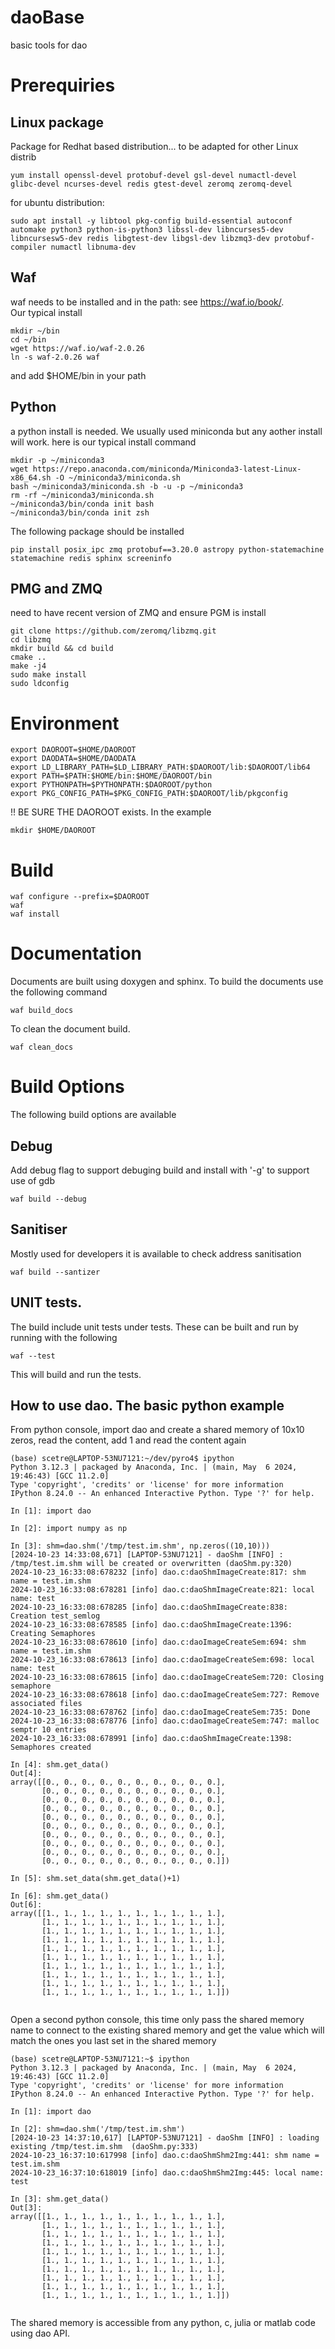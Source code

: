 # daoBase
basic tools for dao

# Prerequiries
## Linux package
Package for Redhat based distribution... to be adapted for other Linux distrib
```
yum install openssl-devel protobuf-devel gsl-devel numactl-devel glibc-devel ncurses-devel redis gtest-devel zeromq zeromq-devel
```
for ubuntu distribution:

```
sudo apt install -y libtool pkg-config build-essential autoconf automake python3 python-is-python3 libssl-dev libncurses5-dev libncursesw5-dev redis libgtest-dev libgsl-dev libzmq3-dev protobuf-compiler numactl libnuma-dev
```

## Waf
waf needs to be installed and in the path: see https://waf.io/book/.  
Our typical install
```
mkdir ~/bin
cd ~/bin
wget https://waf.io/waf-2.0.26
ln -s waf-2.0.26 waf
```
and add $HOME/bin in your path
## Python
a python install is needed. We usually used miniconda but any aother install will work.
here is our typical install command
```
mkdir -p ~/miniconda3
wget https://repo.anaconda.com/miniconda/Miniconda3-latest-Linux-x86_64.sh -O ~/miniconda3/miniconda.sh
bash ~/miniconda3/miniconda.sh -b -u -p ~/miniconda3
rm -rf ~/miniconda3/miniconda.sh
~/miniconda3/bin/conda init bash
~/miniconda3/bin/conda init zsh
```
The following package should be installed
```
pip install posix_ipc zmq protobuf==3.20.0 astropy python-statemachine statemachine redis sphinx screeninfo
```

## PMG and ZMQ
need to have recent version of ZMQ and ensure PGM is install
```
git clone https://github.com/zeromq/libzmq.git
cd libzmq
mkdir build && cd build
cmake ..
make -j4
sudo make install
sudo ldconfig
```

# Environment
```
export DAOROOT=$HOME/DAOROOT
export DAODATA=$HOME/DAODATA
export LD_LIBRARY_PATH=$LD_LIBRARY_PATH:$DAOROOT/lib:$DAOROOT/lib64
export PATH=$PATH:$HOME/bin:$HOME/DAOROOT/bin
export PYTHONPATH=$PYTHONPATH:$DAOROOT/python
export PKG_CONFIG_PATH=$PKG_CONFIG_PATH:$DAOROOT/lib/pkgconfig

```
!! BE SURE THE DAOROOT exists. In the example
```
mkdir $HOME/DAOROOT
```
# Build
```
waf configure --prefix=$DAOROOT
waf
waf install
```

# Documentation
Documents are built using doxygen and sphinx. To build the documents use the following command
```
waf build_docs
```

To clean the document build.
```
waf clean_docs
```

# Build Options
The following build options are available 

## Debug
Add debug flag to support debuging build and install with '-g' to support use of gdb
```
waf build --debug
```

## Sanitiser
Mostly used for developers it is available to check address sanitisation


```
waf build --santizer
```

## UNIT tests.

The build include unit tests under tests. These can be built and run by running with the following

```
waf --test
```
This will build and run the tests.

## How to use dao. The basic python example
From python console, import dao and create a shared memory of 10x10 zeros, read the content, add 1 and read the content again
```
(base) scetre@LAPTOP-53NU7121:~/dev/pyro4$ ipython
Python 3.12.3 | packaged by Anaconda, Inc. | (main, May  6 2024, 19:46:43) [GCC 11.2.0]
Type 'copyright', 'credits' or 'license' for more information
IPython 8.24.0 -- An enhanced Interactive Python. Type '?' for help.

In [1]: import dao

In [2]: import numpy as np

In [3]: shm=dao.shm('/tmp/test.im.shm', np.zeros((10,10)))
[2024-10-23 14:33:08,671] [LAPTOP-53NU7121] - daoShm [INFO] : /tmp/test.im.shm will be created or overwritten (daoShm.py:320)
2024-10-23_16:33:08:678232 [info] dao.c:daoShmImageCreate:817: shm name = test.im.shm
2024-10-23_16:33:08:678281 [info] dao.c:daoShmImageCreate:821: local name: test
2024-10-23_16:33:08:678285 [info] dao.c:daoShmImageCreate:838: Creation test_semlog
2024-10-23_16:33:08:678585 [info] dao.c:daoShmImageCreate:1396: Creating Semaphores
2024-10-23_16:33:08:678610 [info] dao.c:daoImageCreateSem:694: shm name = test.im.shm
2024-10-23_16:33:08:678613 [info] dao.c:daoImageCreateSem:698: local name: test
2024-10-23_16:33:08:678615 [info] dao.c:daoImageCreateSem:720: Closing semaphore
2024-10-23_16:33:08:678618 [info] dao.c:daoImageCreateSem:727: Remove associated files
2024-10-23_16:33:08:678762 [info] dao.c:daoImageCreateSem:735: Done
2024-10-23_16:33:08:678776 [info] dao.c:daoImageCreateSem:747: malloc semptr 10 entries
2024-10-23_16:33:08:678991 [info] dao.c:daoShmImageCreate:1398: Semaphores created

In [4]: shm.get_data()
Out[4]: 
array([[0., 0., 0., 0., 0., 0., 0., 0., 0., 0.],
       [0., 0., 0., 0., 0., 0., 0., 0., 0., 0.],
       [0., 0., 0., 0., 0., 0., 0., 0., 0., 0.],
       [0., 0., 0., 0., 0., 0., 0., 0., 0., 0.],
       [0., 0., 0., 0., 0., 0., 0., 0., 0., 0.],
       [0., 0., 0., 0., 0., 0., 0., 0., 0., 0.],
       [0., 0., 0., 0., 0., 0., 0., 0., 0., 0.],
       [0., 0., 0., 0., 0., 0., 0., 0., 0., 0.],
       [0., 0., 0., 0., 0., 0., 0., 0., 0., 0.],
       [0., 0., 0., 0., 0., 0., 0., 0., 0., 0.]])

In [5]: shm.set_data(shm.get_data()+1)

In [6]: shm.get_data()
Out[6]: 
array([[1., 1., 1., 1., 1., 1., 1., 1., 1., 1.],
       [1., 1., 1., 1., 1., 1., 1., 1., 1., 1.],
       [1., 1., 1., 1., 1., 1., 1., 1., 1., 1.],
       [1., 1., 1., 1., 1., 1., 1., 1., 1., 1.],
       [1., 1., 1., 1., 1., 1., 1., 1., 1., 1.],
       [1., 1., 1., 1., 1., 1., 1., 1., 1., 1.],
       [1., 1., 1., 1., 1., 1., 1., 1., 1., 1.],
       [1., 1., 1., 1., 1., 1., 1., 1., 1., 1.],
       [1., 1., 1., 1., 1., 1., 1., 1., 1., 1.],
       [1., 1., 1., 1., 1., 1., 1., 1., 1., 1.]])


```
Open a second python console, this time only pass the shared memory name to connect to the existing shared memory and get the value which will match the ones you last set in the shared memory
```
(base) scetre@LAPTOP-53NU7121:~$ ipython
Python 3.12.3 | packaged by Anaconda, Inc. | (main, May  6 2024, 19:46:43) [GCC 11.2.0]
Type 'copyright', 'credits' or 'license' for more information
IPython 8.24.0 -- An enhanced Interactive Python. Type '?' for help.

In [1]: import dao

In [2]: shm=dao.shm('/tmp/test.im.shm')
[2024-10-23 14:37:10,617] [LAPTOP-53NU7121] - daoShm [INFO] : loading existing /tmp/test.im.shm  (daoShm.py:333)
2024-10-23_16:37:10:617998 [info] dao.c:daoShmShm2Img:441: shm name = test.im.shm
2024-10-23_16:37:10:618019 [info] dao.c:daoShmShm2Img:445: local name: test

In [3]: shm.get_data()
Out[3]: 
array([[1., 1., 1., 1., 1., 1., 1., 1., 1., 1.],
       [1., 1., 1., 1., 1., 1., 1., 1., 1., 1.],
       [1., 1., 1., 1., 1., 1., 1., 1., 1., 1.],
       [1., 1., 1., 1., 1., 1., 1., 1., 1., 1.],
       [1., 1., 1., 1., 1., 1., 1., 1., 1., 1.],
       [1., 1., 1., 1., 1., 1., 1., 1., 1., 1.],
       [1., 1., 1., 1., 1., 1., 1., 1., 1., 1.],
       [1., 1., 1., 1., 1., 1., 1., 1., 1., 1.],
       [1., 1., 1., 1., 1., 1., 1., 1., 1., 1.],
       [1., 1., 1., 1., 1., 1., 1., 1., 1., 1.]])


```

The shared memory is accessible from any python, c, julia or matlab code using dao API.


